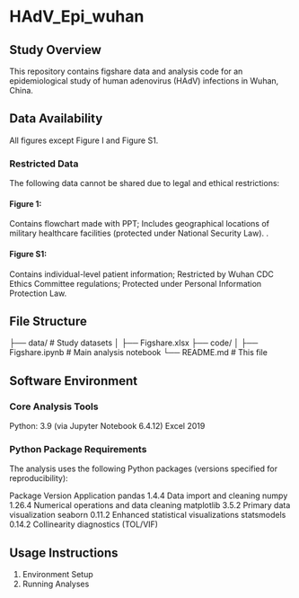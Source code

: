 # HAdV_Epi_wuhan
## Study Overview
This repository contains figshare data and analysis code for an epidemiological study of human adenovirus (HAdV) infections in Wuhan, China.

## Data Availability
All figures except Figure I and Figure S1.

### Restricted Data
The following data cannot be shared due to legal and ethical restrictions:

#### ​​Figure 1​​:
Contains flowchart made with PPT;
Includes geographical locations of military healthcare facilities (protected under National Security Law).
.
#### ​​Figure S1​​:
Contains individual-level patient information;
Restricted by Wuhan CDC Ethics Committee regulations;
Protected under Personal Information Protection Law.

## File Structure
├── data/                    # Study datasets
│   ├── Figshare.xlsx
├── code/
│   ├── Figshare.ipynb  # Main analysis notebook
└── README.md                # This file

## Software Environment
### Core Analysis Tools
​​Python​​: 3.9 (via Jupyter Notebook 6.4.12)
Excel 2019

### Python Package Requirements
The analysis uses the following Python packages (versions specified for reproducibility):

Package	Version	Application
pandas	1.4.4	Data import and cleaning
numpy	1.26.4	Numerical operations and data cleaning
matplotlib	3.5.2	Primary data visualization
seaborn	0.11.2	Enhanced statistical visualizations
statsmodels	0.14.2	Collinearity diagnostics (TOL/VIF)


## Usage Instructions
1. ​​Environment Setup
2. Running Analyses​
